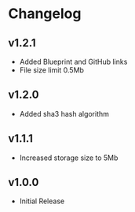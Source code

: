 # Changelog

## v1.2.1

* Added Blueprint and GitHub links
* File size limit 0.5Mb

## v1.2.0

* Added sha3 hash algorithm

## v1.1.1

* Increased storage size to 5Mb

## v1.0.0

* Initial Release

